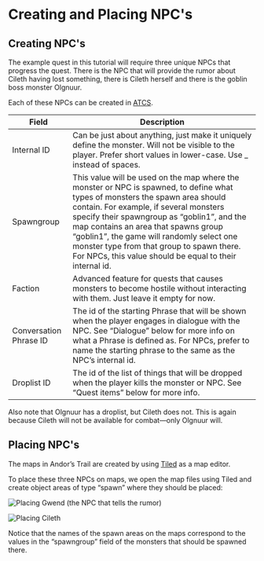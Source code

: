 # Creating and Placing NPC's

## Creating NPC's

The example quest in this tutorial will require three unique NPCs that progress the quest. There is the NPC that will provide the rumor about Cileth having lost something, there is Cileth herself and there is the goblin boss monster Olgnuur.

Each of these NPCs can be created in [ATCS](../../contributor-section/atcs/).

| Field                  | Description                                                                                                                                                                                                                                                                                                                                                                                                         |
| ---------------------- | ------------------------------------------------------------------------------------------------------------------------------------------------------------------------------------------------------------------------------------------------------------------------------------------------------------------------------------------------------------------------------------------------------------------- |
| Internal ID            | Can be just about anything, just make it uniquely define the monster. Will not be visible to the player. Prefer short values in lower-case. Use \_ instead of spaces.                                                                                                                                                                                                                                               |
| Spawngroup             | This value will be used on the map where the monster or NPC is spawned, to define what types of monsters the spawn area should contain. For example, if several monsters specify their spawngroup as “goblin1”, and the map contains an area that spawns group “goblin1”, the game will randomly select one monster type from that group to spawn there. For NPCs, this value should be equal to their internal id. |
| Faction                | Advanced feature for quests that causes monsters to become hostile without interacting with them. Just leave it empty for now.                                                                                                                                                                                                                                                                                      |
| Conversation Phrase ID | The id of the starting Phrase that will be shown when the player engages in dialogue with the NPC. See “Dialogue” below for more info on what a Phrase is defined as. For NPCs, prefer to name the starting phrase to the same as the NPC’s internal id.                                                                                                                                                            |
| Droplist ID            | The id of the list of things that will be dropped when the player kills the monster or NPC. See “Quest items” below for more info.                                                                                                                                                                                                                                                                                  |

Also note that Olgnuur has a droplist, but Cileth does not. This is again because Cileth will not be available for combat—only Olgnuur will.

## Placing NPC's

The maps in Andor’s Trail are created by using [Tiled](../mapmaking-guidelines/map-editor.md) as a map editor.

To place these three NPCs on maps, we open the map files using Tiled and create object areas of type “spawn” where they should be placed:

![Placing Gwend (the NPC that tells the rumor)](../../.gitbook/assets/quest_making5.jpeg)

![Placing Cileth](../../.gitbook/assets/quest_making6.jpeg)

Notice that the names of the spawn areas on the maps correspond to the values in the “spawngroup” field of the monsters that should be spawned there.
